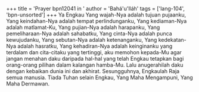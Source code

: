 +++
title = 'Prayer bpn12041 in '
author = 'Bahá'u'lláh'
tags = ['lang-104', 'bpn-unsorted']
+++
Ya Engkau Yang wajah-Nya adalah tujuan pujaanku, Yang keindahan-Nya adalah tempat perlindunganku, Yang kediaman-Nya adalah matlamat-Ku, Yang pujian-Nya adalah harapanku, Yang pemeliharaan-Nya adalah sahabatku, Yang cinta-Nya adalah punca kewujudanku, Yang sebutan-Nya adalah ketenanganku, Yang kedekatan-Nya adalah hasratku, Yang kehadiran-Nya adalah keinginanku yang terdalam dan cita-citaku yang tertinggi, aku memohon kepada-Mu agar jangan menahan daku daripada hal-hal yang telah Engkau tetapkan bagi orang-orang pilihan dalam kalangan hamba-Mu. Lalu anugerahilah daku dengan kebaikan dunia ini dan akhirat.          Sesungguhnya, Engkaulah Raja semua manusia. Tiada Tuhan selain Engkau, Yang Maha Mengampuni, Yang Maha Dermawan.
